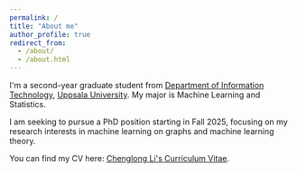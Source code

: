 ```yaml
---
permalink: /
title: "About me"
author_profile: true
redirect_from: 
  - /about/
  - /about.html
---
```

I'm a second-year graduate student from [Department of Information Technology](https://www2.it.uu.se/itwiki.php?page=first&action=browse&lang=en), [Uppsala University](https://www.uu.se/). My major is Machine Learning and Statistics.

I am seeking to pursue a PhD position starting in Fall 2025, focusing on my research interests in machine learning on graphs and machine learning theory. 

You can find my CV here: [Chenglong Li's Curriculum Vitae](../assets/LICHENGLONGCV20240703.pdf).
